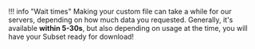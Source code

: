 

!!! info "Wait times"
    Making your custom file can take a while for our servers, depending on how much data you requested. Generally, it's available **within 5-30s**, but also depending on usage at the time, you will have your Subset ready for download!
